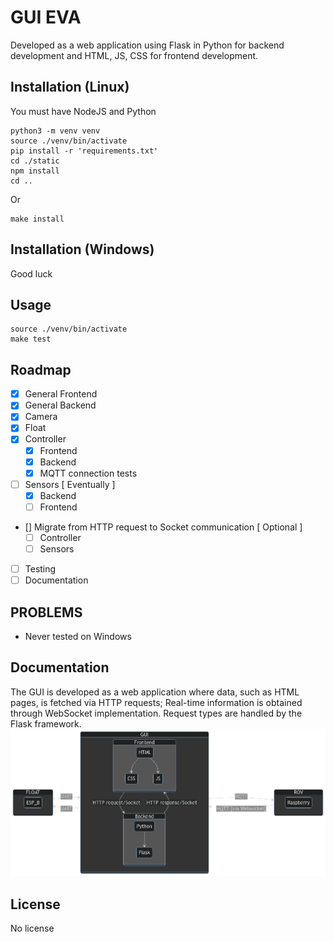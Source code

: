 # GUI EVA
Developed as a web application using Flask in Python for backend development and HTML, JS, CSS for frontend development. 
## Installation (Linux)
You must have NodeJS and Python
```
python3 -m venv venv
source ./venv/bin/activate
pip install -r 'requirements.txt'
cd ./static
npm install
cd ..
```
Or
```
make install
```
## Installation (Windows)
Good luck
## Usage
```
source ./venv/bin/activate
make test
```
## Roadmap

- [x] General Frontend
- [x] General Backend
- [x] Camera
- [x] Float
- [x] Controller
    - [x] Frontend
    - [x] Backend
    - [x] MQTT connection tests
- [ ] Sensors [ Eventually ]
    - [x] Backend
    - [ ] Frontend
- [] Migrate from HTTP request to Socket communication [ Optional ]
    - [ ] Controller
    - [ ] Sensors
- [ ] Testing
- [ ] Documentation

## PROBLEMS
* Never tested on Windows

## Documentation
The GUI is developed as a web application where data, such as HTML pages, is fetched via HTTP requests; Real-time information is obtained through WebSocket implementation. Request types are handled by the Flask framework.
![SCHEMA](/static/IMG/SCHEMA.png)
## License
No license

